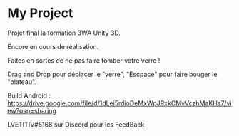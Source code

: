 # My Project
 
Projet final la formation 3WA Unity 3D.

Encore en cours de réalisation. 

Faites en sortes de ne pas faire tomber votre verre !

Drag and Drop pour déplacer le "verre", "Escpace" pour faire bouger le "plateau".

Build Android : https://drive.google.com/file/d/1dLei5rdioDeMxWpJRxkCMvVczhMaKHs7/view?usp=sharing

LVETITIV#5168 sur Discord pour les FeedBack


